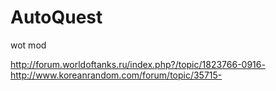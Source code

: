 # AutoQuest
wot mod

http://forum.worldoftanks.ru/index.php?/topic/1823766-0916-
http://www.koreanrandom.com/forum/topic/35715-
